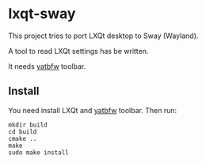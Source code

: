 # lxqt-sway

This project tries to port LXQt desktop to Sway (Wayland).

A tool to read LXQt settings has be written.

It needs [yatbfw](https://github.com/selairi/yatbfw) toolbar.

## Install

You need install LXQt and [yatbfw](https://github.com/selairi/yatbfw) toolbar. Then run:

```
mkdir build
cd build
cmake ..
make
sudo make install
```

